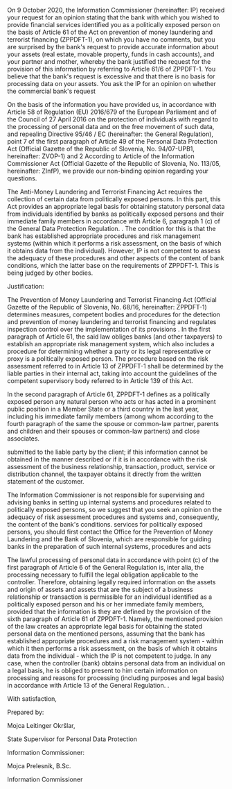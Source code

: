 On 9 October 2020, the Information Commissioner (hereinafter: IP) received your request for an opinion stating that the bank with which you wished to provide financial services identified you as a politically exposed person on the basis of Article 61 of the Act on prevention of money laundering and terrorist financing (ZPPDFT-1), on which you have no comments, but you are surprised by the bank's request to provide accurate information about your assets (real estate, movable property, funds in cash accounts), and your partner and mother, whereby the bank justified the request for the provision of this information by referring to Article 61/6 of ZPPDFT-1. You believe that the bank's request is excessive and that there is no basis for processing data on your assets. You ask the IP for an opinion on whether the commercial bank's request

On the basis of the information you have provided us, in accordance with Article 58 of Regulation (EU) 2016/679 of the European Parliament and of the Council of 27 April 2016 on the protection of individuals with regard to the processing of personal data and on the free movement of such data, and repealing Directive 95/46 / EC (hereinafter: the General Regulation), point 7 of the first paragraph of Article 49 of the Personal Data Protection Act (Official Gazette of the Republic of Slovenia, No. 94/07-UPB1, hereinafter: ZVOP-1) and 2 According to Article of the Information Commissioner Act (Official Gazette of the Republic of Slovenia, No. 113/05, hereinafter: ZInfP), we provide our non-binding opinion regarding your questions.

The Anti-Money Laundering and Terrorist Financing Act requires the collection of certain data from politically exposed persons. In this part, this Act provides an appropriate legal basis for obtaining statutory personal data from individuals identified by banks as politically exposed persons and their immediate family members in accordance with Article 6, paragraph 1 (c) of the General Data Protection Regulation. . The condition for this is that the bank has established appropriate procedures and risk management systems (within which it performs a risk assessment, on the basis of which it obtains data from the individual). However, IP is not competent to assess the adequacy of these procedures and other aspects of the content of bank conditions, which the latter base on the requirements of ZPPDFT-1. This is being judged by other bodies. 

Justification:

The Prevention of Money Laundering and Terrorist Financing Act (Official Gazette of the Republic of Slovenia, No. 68/16, hereinafter: ZPPDFT-1) determines measures, competent bodies and procedures for the detection and prevention of money laundering and terrorist financing and regulates inspection control over the implementation of its provisions . In the first paragraph of Article 61, the said law obliges banks (and other taxpayers) to establish an appropriate risk management system, which also includes a procedure for determining whether a party or its legal representative or proxy is a politically exposed person. The procedure based on the risk assessment referred to in Article 13 of ZPPDFT-1 shall be determined by the liable parties in their internal act, taking into account the guidelines of the competent supervisory body referred to in Article 139 of this Act.

In the second paragraph of Article 61, ZPPDFT-1 defines as a politically exposed person any natural person who acts or has acted in a prominent public position in a Member State or a third country in the last year, including his immediate family members (among whom according to the fourth paragraph of the same the spouse or common-law partner, parents and children and their spouses or common-law partners) and close associates.

submitted to the liable party by the client; if this information cannot be obtained in the manner described or if it is in accordance with the risk assessment of the business relationship, transaction, product, service or distribution channel, the taxpayer obtains it directly from the written statement of the customer.
 

The Information Commissioner is not responsible for supervising and advising banks in setting up internal systems and procedures related to politically exposed persons, so we suggest that you seek an opinion on the adequacy of risk assessment procedures and systems and, consequently, the content of the bank's conditions. services for politically exposed persons, you should first contact the Office for the Prevention of Money Laundering and the Bank of Slovenia, which are responsible for guiding banks in the preparation of such internal systems, procedures and acts
 

The lawful processing of personal data in accordance with point (c) of the first paragraph of Article 6 of the General Regulation is, inter alia, the processing necessary to fulfill the legal obligation applicable to the controller. Therefore, obtaining legally required information on the assets and origin of assets and assets that are the subject of a business relationship or transaction is permissible for an individual identified as a politically exposed person and his or her immediate family members, provided that the information is they are defined by the provision of the sixth paragraph of Article 61 of ZPPDFT-1. Namely, the mentioned provision of the law creates an appropriate legal basis for obtaining the stated personal data on the mentioned persons, assuming that the bank has established appropriate procedures and a risk management system - within which it then performs a risk assessment, on the basis of which it obtains data from the individual - which the IP is not competent to judge. In any case, when the controller (bank) obtains personal data from an individual on a legal basis, he is obliged to present to him certain information on processing and reasons for processing (including purposes and legal basis) in accordance with Article 13 of the General Regulation. . 

With satisfaction,

Prepared by:  

Mojca Leitinger Okršlar,    

State Supervisor for Personal Data Protection

 

Information Commissioner:

Mojca Prelesnik, B.Sc.

Information Commissioner
